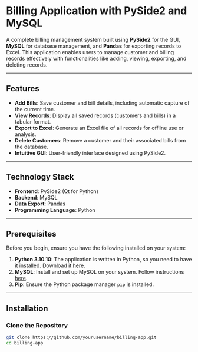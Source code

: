 # Billing Application with PySide2 and MySQL

A complete billing management system built using **PySide2** for the GUI, **MySQL** for database management, and **Pandas** for exporting records to Excel. This application enables users to manage customer and billing records effectively with functionalities like adding, viewing, exporting, and deleting records.

---

## Features
- **Add Bills**: Save customer and bill details, including automatic capture of the current time.
- **View Records**: Display all saved records (customers and bills) in a tabular format.
- **Export to Excel**: Generate an Excel file of all records for offline use or analysis.
- **Delete Customers**: Remove a customer and their associated bills from the database.
- **Intuitive GUI**: User-friendly interface designed using PySide2.

---

## Technology Stack
- **Frontend**: PySide2 (Qt for Python)
- **Backend**: MySQL
- **Data Export**: Pandas
- **Programming Language**: Python

---

## Prerequisites
Before you begin, ensure you have the following installed on your system:
1. **Python 3.10.10**: The application is written in Python, so you need to have it installed. Download it [here](https://www.python.org/).
2. **MySQL**: Install and set up MySQL on your system. Follow instructions [here](https://dev.mysql.com/doc/).
3. **Pip**: Ensure the Python package manager `pip` is installed.

---

## Installation

### Clone the Repository
```bash
git clone https://github.com/yourusername/billing-app.git
cd billing-app

